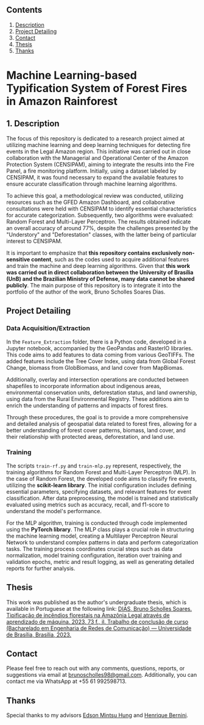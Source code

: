 ## Contents

1. [Description](#desc)
2. [Project Detailing](#det)
3. [Contact](#contact)
4. [Thesis](#thesis)
5. [Thanks](#thanks)

# Machine Learning-based Typification System of Forest Fires in Amazon Rainforest

<a name="desc"></a>
## 1. Description

The focus of this repository is dedicated to a research project aimed at utilizing machine learning and deep learning techniques for detecting fire events in the Legal Amazon region. This initiative was carried out in close collaboration with the Managerial and Operational Center of the Amazon Protection System (CENSIPAM), aiming to integrate the results into the Fire Panel, a fire monitoring platform. Initially, using a dataset labeled by CENSIPAM, it was found necessary to expand the available features to ensure accurate classification through machine learning algorithms.

To achieve this goal, a methodological review was conducted, utilizing resources such as the GFED Amazon Dashboard, and collaborative consultations were held with CENSIPAM to identify essential characteristics for accurate categorization. Subsequently, two algorithms were evaluated: Random Forest and Multi-Layer Perceptron. The results obtained indicate an overall accuracy of around 77%, despite the challenges presented by the "Understory" and "Deforestation" classes, with the latter being of particular interest to CENSIPAM.

It is important to emphasize that **this repository contains exclusively non-sensitive content**, such as the codes used to acquire additional features and train the machine and deep learning algorithms. Given that **this work was carried out in direct collaboration between the University of Brasília (UnB) and the Brazilian Ministry of Defense, many data cannot be shared publicly**. The main purpose of this repository is to integrate it into the portfolio of the author of the work, Bruno Scholles Soares Dias.

<a name="det"></a>
## Project Detailing

### Data Acquisition/Extraction

In the `Feature_Extraction` folder, there is a Python code, developed in a Jupyter notebook, accompanied by the GeoPandas and RasterIO libraries. This code aims to add features to data coming from various GeoTIFFs. The added features include the Tree Cover Index, using data from Global Forest Change, biomass from GlobBiomass, and land cover from MapBiomas.

Additionally, overlay and intersection operations are conducted between shapefiles to incorporate information about indigenous areas, environmental conservation units, deforestation status, and land ownership, using data from the Rural Environmental Registry. These additions aim to enrich the understanding of patterns and impacts of forest fires.

Through these procedures, the goal is to provide a more comprehensive and detailed analysis of geospatial data related to forest fires, allowing for a better understanding of forest cover patterns, biomass, land cover, and their relationship with protected areas, deforestation, and land use.

### Training

The scripts `train-rf.py` and `train-mlp.py` represent, respectively, the training algorithms for Random Forest and Multi-Layer Perceptron (MLP). In the case of Random Forest, the developed code aims to classify fire events, utilizing the **scikit-learn library**. The initial configuration includes defining essential parameters, specifying datasets, and relevant features for event classification. After data preprocessing, the model is trained and statistically evaluated using metrics such as accuracy, recall, and f1-score to understand the model's performance.

For the MLP algorithm, training is conducted through code implemented using the **PyTorch library**. The MLP class plays a crucial role in structuring the machine learning model, creating a Multilayer Perceptron Neural Network to understand complex patterns in data and perform categorization tasks. The training process coordinates crucial steps such as data normalization, model training configuration, iteration over training and validation epochs, metric and result logging, as well as generating detailed reports for further analysis.

<a name="thesis"></a>
## Thesis

This work was published as the author's undergraduate thesis, which is available in Portuguese at the following link: [DIAS, Bruno Scholles Soares. Tipificação de incêndios florestais na Amazônia Legal através de aprendizado de máquina. 2023. 73 f., il. Trabalho de conclusão de curso (Bacharelado em Engenharia de Redes de Comunicação) — Universidade de Brasília, Brasília, 2023.](https://bdm.unb.br/handle/10483/39841)

<a name="contact"></a>
## Contact

Please feel free to reach out with any comments, questions, reports, or suggestions via email at brunoscholles98@gmail.com. Additionally, you can contact me via WhatsApp at +55 61 992598713.

<a name="thanks"></a>
## Thanks

Special thanks to my advisors [Edson Mintsu Hung](http://ft.unb.br/index.php?option=com_pessoas&view=pessoas&layout=perfil&id=143) and [Henrique Bernini](https://www.linkedin.com/in/henrique-bernini-01345735/?originalSubdomain=br).
